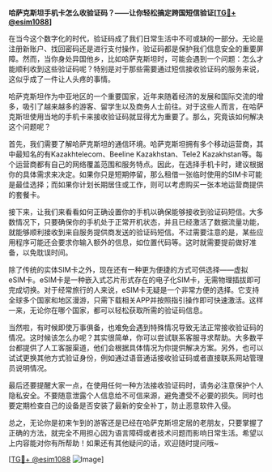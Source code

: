 **哈萨克斯坦手机卡怎么收验证码？——让你轻松搞定跨国短信验证[[TG💪+ @esim1088](https://t.me/s/esim1088)]**

在当今这个数字化的时代，验证码成了我们日常生活中不可或缺的一部分。无论是注册新账户、找回密码还是进行支付操作，验证码都是保护我们信息安全的重要屏障。然而，当你身处异国他乡，比如哈萨克斯坦时，可能会遇到一个问题：怎么才能顺利收到这些验证码呢？特别是对于那些需要通过短信接收验证码的服务来说，这似乎成了一件让人头疼的事情。

哈萨克斯坦作为中亚地区的一个重要国家，近年来随着经济的发展和国际交流的增多，吸引了越来越多的游客、留学生以及商务人士前往。对于这些人而言，在哈萨克斯坦使用当地的手机卡来接收验证码就显得尤为重要了。那么，究竟该如何解决这个问题呢？

首先，我们需要了解哈萨克斯坦的通信环境。哈萨克斯坦拥有多个移动运营商，其中最知名的有Kazakhtelecom、Beeline Kazakhstan、Tele2 Kazakhstan等。每个运营商都有自己的网络覆盖范围和服务特点。因此，在选择手机卡时，建议根据你的具体需求来决定。如果你只是短期停留，那么租借一张临时使用的SIM卡可能是最佳选择；而如果你计划长期居住或工作，则可以考虑购买一张本地运营商提供的套餐卡。

接下来，让我们来看看如何正确设置你的手机以确保能够接收到验证码短信。大多数情况下，只要确保你的手机处于正常开机状态，并且已经激活了数据流量功能，就能够顺利接收到来自服务提供商发送的验证码短信。不过需要注意的是，某些应用程序可能还会要求你输入额外的信息，如位置代码等。这时就需要提前做好准备，以免耽误时间。

除了传统的实体SIM卡之外，现在还有一种更为便捷的方式可供选择——虚拟eSIM卡。eSIM卡是一种嵌入式芯片形式存在的电子化SIM卡，无需物理插拔即可完成切换。对于经常旅行的人来说，eSIM卡无疑是一个非常方便的选择。它支持全球多个国家和地区漫游，只需下载相关APP并按照指引操作即可快速激活。这样一来，无论你在哪个国家，都可以轻松获取所需的验证码信息。

当然啦，有时候即使万事俱备，也难免会遇到特殊情况导致无法正常接收验证码的情况。这时候该怎么办呢？其实很简单，你可以尝试联系客服寻求帮助。大多数平台都提供了人工客服渠道，他们会根据具体情况为你提供解决方案。另外，也可以试试更换其他方式验证身份，例如通过语音通话接收验证码或者直接联系网站管理员说明情况。

最后还要提醒大家一点，在使用任何一种方法接收验证码时，请务必注意保护个人隐私安全。不要随意泄露个人信息给不可信来源，避免遭受不必要的损失。同时也要定期检查自己的设备是否安装了最新的安全补丁，防止恶意软件入侵。

总之，无论你是初来乍到的游客还是已经在哈萨克斯坦定居的老朋友，只要掌握了正确的方法，就完全不用担心因为语言障碍或者技术问题而影响日常生活。希望以上内容能对你有所帮助！如果还有其他疑问的话，欢迎随时提问哦~

[[TG💪+ @esim1088](https://t.me/s/esim1088) ![Image](https://i.postimg.cc/4NQfJmqS/Snipaste-2025-05-13-00-14-12.png)]